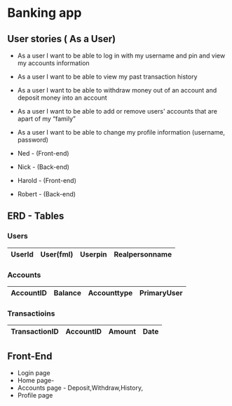 ###

# Banking app

## User stories ( As a User)
- As a user I want to be able to log in with my username and pin and view my accounts information
- As a user I want to be able to view my past transaction history
- As a user I want to be able to withdraw money out of an account and deposit money into an account
- As a user I want to be able to add or remove users' accounts that are apart of my “family”
- As a user I want to be able to change my profile information (username, password)



- Ned - (Front-end)

- Nick - (Back-end)

- Harold - (Front-end)

- Robert - (Back-end)

## ERD - Tables
### Users 
| UserId | User(fml) | Userpin | Realpersonname |
| --- | --- | --- | --- |


### Accounts
| AccountID | Balance | Accounttype | PrimaryUser |
| --- | --- | --- | --- |


### Transactioins 
| TransactionID | AccountID | Amount | Date |
| --- | --- | --- | --- |


## Front-End

- Login page
- Home page- 
- Accounts page - Deposit,Withdraw,History,
- Profile page
